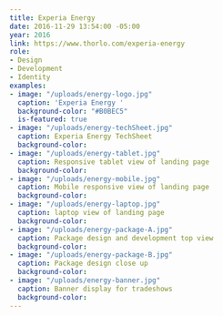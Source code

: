 ```yaml
---
title: Experia Energy
date: 2016-11-29 13:54:00 -05:00
year: 2016
link: https://www.thorlo.com/experia-energy
role:
- Design
- Development
- Identity
examples:
- image: "/uploads/energy-logo.jpg"
  caption: 'Experia Energy '
  background-color: "#B0BEC5"
  is-featured: true
- image: "/uploads/energy-techSheet.jpg"
  caption: Experia Energy TechSheet
  background-color: 
- image: "/uploads/energy-tablet.jpg"
  caption: Responsive tablet view of landing page
  background-color: 
- image: "/uploads/energy-mobile.jpg"
  caption: Mobile responsive view of landing page
  background-color: 
- image: "/uploads/energy-laptop.jpg"
  caption: laptop view of landing page
  background-color: 
- image: "/uploads/energy-package-A.jpg"
  caption: Package design and development top view
  background-color: 
- image: "/uploads/energy-package-B.jpg"
  caption: Package design close up
  background-color: 
- image: "/uploads/energy-banner.jpg"
  caption: Banner display for tradeshows
  background-color: 
---
```


